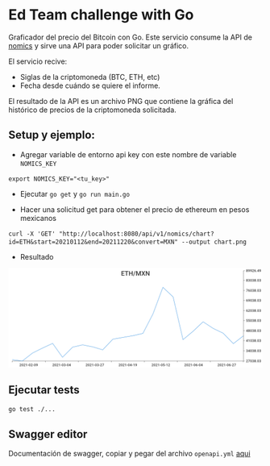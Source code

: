# Ed Team challenge with Go

Graficador del precio del Bitcoin con Go. Este servicio consume la API de [nomics](https://nomics.com) y sirve una API para poder solicitar un gráfico. 

El servicio recive:

* Siglas de la criptomoneda (BTC, ETH, etc)
* Fecha desde cuándo se quiere el informe.

El resultado de la API es un archivo PNG que contiene la gráfica del histórico de precios de la criptomoneda solicitada.

## Setup y ejemplo:
- Agregar variable de entorno api key con este nombre de variable `NOMICS_KEY`
```
export NOMICS_KEY="<tu_key>"
```

- Ejecutar `go get` y `go run main.go`

- Hacer una solicitud get para obtener el precio de ethereum en pesos mexicanos
```
curl -X 'GET' "http://localhost:8080/api/v1/nomics/chart?id=ETH&start=20210112&end=20211220&convert=MXN" --output chart.png
```

- Resultado

![chart](images/chart.png)

## Ejecutar tests
```
go test ./...
```
## Swagger editor
Documentación de swagger, copiar y pegar del archivo `openapi.yml` [aqui](https://editor.swagger.io/)

